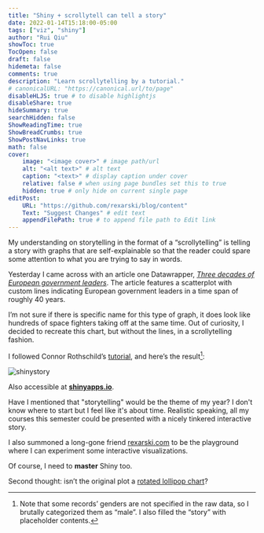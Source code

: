 ```yaml
---
title: "Shiny + scrollytell can tell a story"
date: 2022-01-14T15:18:00-05:00
tags: ["viz", "shiny"]
author: "Rui Qiu"
showToc: true
TocOpen: false
draft: false
hidemeta: false
comments: true
description: "Learn scrollytelling by a tutorial."
# canonicalURL: "https://canonical.url/to/page"
disableHLJS: true # to disable highlightjs
disableShare: true
hideSummary: true
searchHidden: false
ShowReadingTime: true
ShowBreadCrumbs: true
ShowPostNavLinks: true
math: false
cover:
    image: "<image cover>" # image path/url
    alt: "<alt text>" # alt text
    caption: "<text>" # display caption under cover
    relative: false # when using page bundles set this to true
    hidden: true # only hide on current single page
editPost:
    URL: "https://github.com/rexarski/blog/content"
    Text: "Suggest Changes" # edit text
    appendFilePath: true # to append file path to Edit link
---
```


My understanding on storytelling in the format of a “scrollytelling” is telling a story with graphs that are self-explainable so that the reader could spare some attention to what you are trying to say in words.

Yesterday I came across with an article one Datawrapper, _[Three decades of European government leaders](https://blog.datawrapper.de/longest-terms-european-leaders/)_. The article features a scatterplot with custom lines indicating European government leaders in a time span of roughly 40 years.

I’m not sure if there is specific name for this type of graph, it does look like hundreds of space fighters taking off at the same time. Out of curiosity, I decided to recreate this chart, but without the lines, in a scrollytelling fashion.

I followed Connor Rothschild’s [tutorial](https://www.connorrothschild.com/post/automation-scrollytell), and here’s the result[^1]:

<!-- {{< giphy JzJVXHdBsg77nHbXkg >}} -->

![shinystory](/image/gif/shinystory.gif)

Also accessible at **[shinyapps.io](https://rexarski.shinyapps.io/shiny-scrollytell/)**.

Have I mentioned that "storytelling" would be the theme of my year? I don't know where to start but I feel like it's about time. Realistic speaking, all my courses this semester could be presented with a nicely tinkered interactive story.

I also summoned a long-gone friend [rexarski.com](https://rexarski.com) to be the playground where I can experiment some interactive visualizations.

Of course, I need to **master** Shiny too.

Second thought: isn’t the original plot a [rotated lollipop chart](https://www.r-graph-gallery.com/303-lollipop-plot-with-2-values.html)?

[^1]: Note that some records’ genders are not specified in the raw data, so I brutally categorized them as “male”. I also filled the “story” with placeholder contents.
